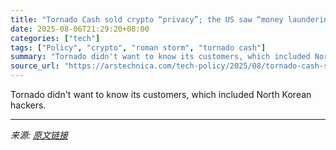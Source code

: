 ```yaml
---
title: "Tornado Cash sold crypto “privacy”; the US saw “money laundering.” A jury isn’t sure what to think."
date: 2025-08-06T21:29:20+08:00
categories: ["tech"]
tags: ["Policy", "crypto", "roman storm", "tornado cash"]
summary: "Tornado didn't want to know its customers, which included North Korean hackers."
source_url: "https://arstechnica.com/tech-policy/2025/08/tornado-cash-sold-crypto-privacy-the-us-saw-money-laundering-a-jury-isnt-sure-what-to-think/"
---
```


Tornado didn't want to know its customers, which included North Korean hackers.

---

*来源: [原文链接](https://arstechnica.com/tech-policy/2025/08/tornado-cash-sold-crypto-privacy-the-us-saw-money-laundering-a-jury-isnt-sure-what-to-think/)*
